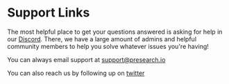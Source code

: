 # Support Links

The most helpful place to get your questions answered is asking for help in our [Discord](https://presearch.discord.com). There, we have a large amount of admins and helpful community members to help you solve whatever issues you're having!

You can always email support at [support@presearch.io](mailto:support@presearch.io)

You can also reach us by following up on [twitter](https://twitter.com/presearchnews)


